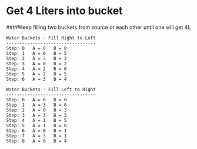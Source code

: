 Get 4 Liters into bucket
========================

####Keep filling two buckets from source or each other until one will get 4L


```
Water Buckets - Fill Right to Left
----------------------------------
Step: 0   A = 0   B = 0   
Step: 1   A = 0   B = 5   
Step: 2   A = 3   B = 2   
Step: 3   A = 0   B = 2   
Step: 4   A = 2   B = 0   
Step: 5   A = 2   B = 5   
Step: 6   A = 3   B = 4   

Water Buckets - Fill Left to Right
----------------------------------
Step: 0   A = 0   B = 0   
Step: 1   A = 3   B = 0   
Step: 2   A = 0   B = 3   
Step: 3   A = 3   B = 3   
Step: 4   A = 1   B = 5   
Step: 5   A = 1   B = 0   
Step: 6   A = 0   B = 1   
Step: 7   A = 3   B = 1   
Step: 8   A = 0   B = 4 
```


